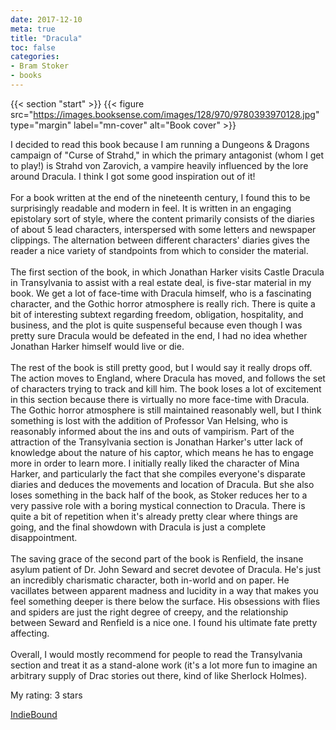 ```yaml
---
date: 2017-12-10
meta: true
title: "Dracula"
toc: false
categories:
- Bram Stoker
- books
---
```


{{< section "start" >}}
{{< figure src="https://images.booksense.com/images/128/970/9780393970128.jpg" type="margin" label="mn-cover" alt="Book cover" >}}

I decided to read this book because I am running a Dungeons &amp; Dragons campaign of "Curse of Strahd," in which the primary antagonist (whom I get to play!) is Strahd von Zarovich, a vampire heavily influenced by the lore around Dracula. I think I got some good inspiration out of it!<br /><br />For a book written at the end of the nineteenth century, I found this to be surprisingly readable and modern in feel. It is written in an engaging epistolary sort of style, where the content primarily consists of the diaries of about 5 lead characters, interspersed with some letters and newspaper clippings. The alternation between different characters' diaries gives the reader a nice variety of standpoints from which to consider the material.<br /><br />The first section of the book, in which Jonathan Harker visits Castle Dracula in Transylvania to assist with a real estate deal, is five-star material in my book. We get a lot of face-time with Dracula himself, who is a fascinating character, and the Gothic horror atmosphere is really rich. There is quite a bit of interesting subtext regarding freedom, obligation, hospitality, and business, and the plot is quite suspenseful because even though I was pretty sure Dracula would be defeated in the end, I had no idea whether Jonathan Harker himself would live or die.<br /><br />The rest of the book is still pretty good, but I would say it really drops off. The action moves to England, where Dracula has moved, and follows the set of characters trying to track and kill him. The book loses a lot of excitement in this section because there is virtually no more face-time with Dracula. The Gothic horror atmosphere is still maintained reasonably well, but I think something is lost with the addition of Professor Van Helsing, who is reasonably informed about the ins and outs of vampirism. Part of the attraction of the Transylvania section is Jonathan Harker's utter lack of knowledge about the nature of his captor, which means he has to engage more in order to learn more. I initially really liked the character of Mina Harker, and particularly the fact that she compiles everyone's disparate diaries and deduces the movements and location of Dracula. But she also loses something in the back half of the book, as Stoker reduces her to a very passive role with a boring mystical connection to Dracula. There is quite a bit of repetition when it's already pretty clear where things are going, and the final showdown with Dracula is just a complete disappointment. <br /><br />The saving grace of the second part of the book is Renfield, the insane asylum patient of Dr. John Seward and secret devotee of Dracula. He's just an incredibly charismatic character, both in-world and on paper. He vacillates between apparent madness and lucidity in a way that makes you feel something deeper is there below the surface. His obsessions with flies and spiders are just the right degree of creepy, and the relationship between Seward and Renfield is a nice one. I found his ultimate fate pretty affecting.<br /><br />Overall, I would mostly recommend for people to read the Transylvania section and treat it as a stand-alone work (it's a lot more fun to imagine an arbitrary supply of Drac stories out there, kind of like Sherlock Holmes).

My rating: 3 stars  

[IndieBound](https://www.indiebound.org/book/9780393970128)
